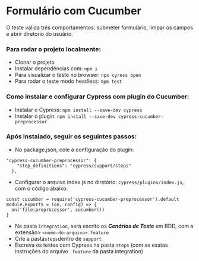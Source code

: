 # Formulário com Cucumber  

O teste valida três comportamentos: submeter formulário, limpar os campos e abrir diretorio do usuário.  

### Para rodar o projeto localmente:   

*  Clonar o projeto 
*  Instalar dependências com: `npm i`  
*  Para visualizar o teste no browser: `npx cyress open`  
*  Para rodar o teste modo headless: `npm test`    

### Como instalar e configurar Cypress com plugin do Cucumber:  

* Instalar o Cypress: `npm install --save-dev cypress`
* Instalar o plugin: `npm install --save-dev cypress-cucumber-preprocessor`  

### Após instalado, seguir os seguintes passos:

* No package.json, cole a configuração do plugin:

```
"cypress-cucumber-preprocessor": {
    "step_definitions": "cypress/support/steps"
  },
```

* Configurar o arquivo index.js no diretório: `cypress/plugins/index.js`, com o código abaixo:  
```
const cucumber = require('cypress-cucumber-preprocessor').default
module.exports = (on, config) => {
  on('file:preprocessor', cucumber())
}
```  

* Na pasta `integration`, será escrito os *__Cenários de Teste__* em BDD, com a extensão> `<nome-do-arquivo>.feature`  
* Crie a pasta`steps`dentro de `support`   
* Escreva os testes com Cypress na pasta `steps` (com as exatas instruções do arquivo `.feature` da pasta integration)
